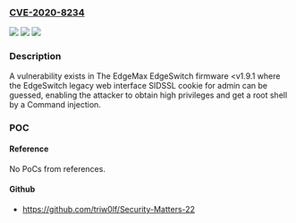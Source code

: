 ### [CVE-2020-8234](https://cve.mitre.org/cgi-bin/cvename.cgi?name=CVE-2020-8234)
![](https://img.shields.io/static/v1?label=Product&message=EdgeSwitch%20firmware%20v1.9.0%20and%20prior&color=blue)
![](https://img.shields.io/static/v1?label=Version&message=Fixed%20in%20EdgeMarx%20Edge%20Switch%20firmware%20v1.9.1%20&color=brightgreen)
![](https://img.shields.io/static/v1?label=Vulnerability&message=Insufficient%20Session%20Expiration%20(CWE-613)&color=brightgreen)

### Description

A vulnerability exists in The EdgeMax EdgeSwitch firmware <v1.9.1 where the EdgeSwitch legacy web interface SIDSSL cookie for admin can be guessed, enabling the attacker to obtain high privileges and get a root shell by a Command injection.

### POC

#### Reference
No PoCs from references.

#### Github
- https://github.com/triw0lf/Security-Matters-22

